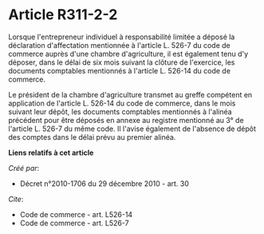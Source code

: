 # Article R311-2-2

Lorsque l'entrepreneur individuel à responsabilité limitée a déposé la déclaration d'affectation mentionnée à l'article L.
526-7 du code de commerce auprès d'une chambre d'agriculture, il est également tenu d'y déposer, dans le délai de six mois
suivant la clôture de l'exercice, les documents comptables mentionnés à l'article L. 526-14 du code de commerce. 

Le président de la chambre d'agriculture transmet au greffe compétent en application de l'article L. 526-14 du code de
commerce, dans le mois suivant leur dépôt, les documents comptables mentionnés à l'alinéa précédent pour être déposés en
annexe au registre mentionné au 3° de l'article L. 526-7 du même code. Il l'avise également de l'absence de dépôt des comptes
dans le délai prévu au premier alinéa.

**Liens relatifs à cet article**

_Créé par_:

  - Décret n°2010-1706 du 29 décembre 2010 - art. 30

_Cite_:

  - Code de commerce - art. L526-14
  - Code de commerce - art. L526-7
